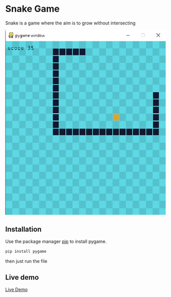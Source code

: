 # Snake Game

Snake is a game where the aim is to grow without intersecting

![](snake%20game.PNG)

## Installation

Use the package manager [pip](https://pip.pypa.io/en/stable/) to install pygame.

```bash
pip install pygame
```

then just run the file

## Live demo

[Live Demo](https://repl.it/@SofianSaleh/Snake-game#main.py)
